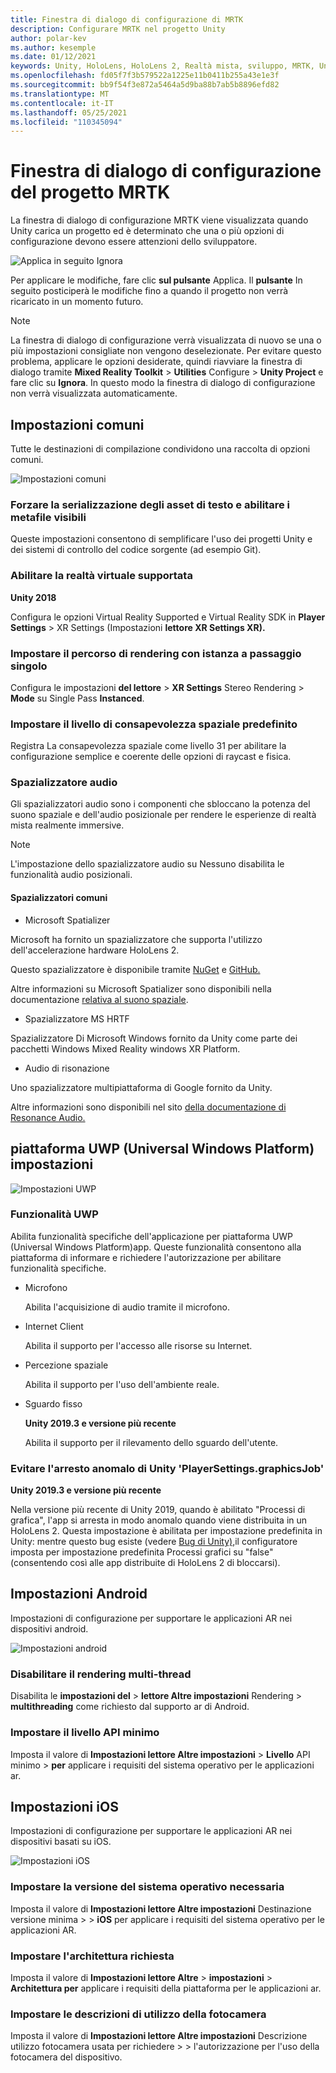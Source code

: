 ```yaml
---
title: Finestra di dialogo di configurazione di MRTK
description: Configurare MRTK nel progetto Unity
author: polar-kev
ms.author: kesemple
ms.date: 01/12/2021
keywords: Unity, HoloLens, HoloLens 2, Realtà mista, sviluppo, MRTK, Unity
ms.openlocfilehash: fd05f7f3b579522a1225e11b0411b255a43e1e3f
ms.sourcegitcommit: bb9f54f3e872a5464a5d9ba88b7ab5b8896efd82
ms.translationtype: MT
ms.contentlocale: it-IT
ms.lasthandoff: 05/25/2021
ms.locfileid: "110345094"
---
```

# <a name="mrtk-project-configuration-dialog"></a>Finestra di dialogo di configurazione del progetto MRTK

La finestra di dialogo di configurazione MRTK viene visualizzata quando Unity carica un progetto ed è determinato che una o più opzioni di configurazione devono essere attenzioni dello sviluppatore.

![Applica in seguito Ignora](../features/images/configuration-dialog/ConfigurationDialogHeader.png)

Per applicare le modifiche, fare clic **sul pulsante** Applica. Il **pulsante** In seguito posticiperà le modifiche fino a quando il progetto non verrà ricaricato in un momento futuro.

> [!NOTE]
> La finestra di dialogo di configurazione verrà visualizzata di nuovo se una o più impostazioni consigliate non vengono deselezionate. Per evitare questo problema, applicare le opzioni desiderate, quindi riavviare la finestra di dialogo tramite **Mixed Reality Toolkit**  >  **Utilities** Configure  >  **Unity Project** e fare clic su **Ignora**. In questo modo la finestra di dialogo di configurazione non verrà visualizzata automaticamente.

## <a name="common-settings"></a>Impostazioni comuni

Tutte le destinazioni di compilazione condividono una raccolta di opzioni comuni.

![Impostazioni comuni](../features/images/configuration-dialog/ConfigurationDialogCommonSettings.png)

### <a name="force-text-asset-serialization-and-enable-visible-meta-files"></a>Forzare la serializzazione degli asset di testo e abilitare i metafile visibili

Queste impostazioni consentono di semplificare l'uso dei progetti Unity e dei sistemi di controllo del codice sorgente (ad esempio Git).

### <a name="enable-vr-supported"></a>Abilitare la realtà virtuale supportata

**Unity 2018**

Configura le opzioni Virtual Reality Supported e Virtual Reality SDK in **Player Settings**  >  XR Settings (Impostazioni **lettore XR Settings XR).**

### <a name="set-single-pass-instanced-rendering-path"></a>Impostare il percorso di rendering con istanza a passaggio singolo

Configura le impostazioni **del lettore**  >  **XR Settings** Stereo Rendering  >  **Mode** su Single Pass **Instanced**.

### <a name="set-default-spatial-awareness-layer"></a>Impostare il livello di consapevolezza spaziale predefinito

Registra La consapevolezza spaziale come livello 31 per abilitare la configurazione semplice e coerente delle opzioni di raycast e fisica.

### <a name="audio-spatializer"></a>Spazializzatore audio

Gli spazializzatori audio sono i componenti che sbloccano la potenza del suono spaziale e dell'audio posizionale per rendere le esperienze di realtà mista realmente immersive.

> [!NOTE]
> L'impostazione dello spazializzatore audio su Nessuno disabilita le funzionalità audio posizionali.

#### <a name="common-spatializers"></a>Spazializzatori comuni

- Microsoft Spatializer

Microsoft ha fornito un spazializzatore che supporta l'utilizzo dell'accelerazione hardware HoloLens 2.

Questo spazializzatore è disponibile tramite [NuGet](https://www.nuget.org/packages/Microsoft.SpatialAudio.Spatializer.Unity/) e [GitHub.](https://github.com/microsoft/spatialaudio-unity)

Altre informazioni su Microsoft Spatializer sono disponibili nella documentazione [relativa al suono spaziale](/windows/mixed-reality/spatial-sound-in-unity).

- Spazializzatore MS HRTF

Spazializzatore Di Microsoft Windows fornito da Unity come parte dei pacchetti Windows Mixed Reality windows XR Platform.

- Audio di risonazione

Uno spazializzatore multipiattaforma di Google fornito da Unity.

Altre informazioni sono disponibili nel sito [della documentazione di Resonance Audio.](https://resonance-audio.github.io/resonance-audio/develop/unity/getting-started)

## <a name="universal-windows-platform-settings"></a>piattaforma UWP (Universal Windows Platform) impostazioni

![Impostazioni UWP](../features/images/configuration-dialog/ConfigurationDialogUWPSettings.png)

### <a name="uwp-capabilities"></a>Funzionalità UWP

Abilita funzionalità specifiche dell'applicazione per piattaforma UWP (Universal Windows Platform)app. Queste funzionalità consentono alla piattaforma di informare e richiedere l'autorizzazione per abilitare funzionalità specifiche.

- Microfono

  Abilita l'acquisizione di audio tramite il microfono.

- Internet Client

  Abilita il supporto per l'accesso alle risorse su Internet.

- Percezione spaziale

  Abilita il supporto per l'uso dell'ambiente reale.

- Sguardo fisso

  **Unity 2019.3 e versione più recente**

  Abilita il supporto per il rilevamento dello sguardo dell'utente.

### <a name="avoid-unity-playersettingsgraphicsjob-crash"></a>Evitare l'arresto anomalo di Unity 'PlayerSettings.graphicsJob'

**Unity 2019.3 e versione più recente**

Nella versione più recente di Unity 2019, quando è abilitato "Processi di grafica", l'app si arresta in modo anomalo quando viene distribuita in un HoloLens 2.
Questa impostazione è abilitata per impostazione predefinita in Unity: mentre questo bug esiste (vedere [Bug di Unity),](https://issuetracker.unity3d.com/issues/enabling-graphics-jobs-in-2019-dot-3-x-results-in-a-crash-or-nothing-rendering-on-hololens-2)il configuratore imposta per impostazione predefinita Processi grafici su "false" (consentendo così alle app distribuite di HoloLens 2 di bloccarsi).

## <a name="android-settings"></a>Impostazioni Android

Impostazioni di configurazione per supportare le applicazioni AR nei dispositivi android.

![Impostazioni android](../features/images/configuration-dialog/ConfigurationDialogAndroidSettings.png)

### <a name="disable-multi-threaded-rendering"></a>Disabilitare il rendering multi-thread

Disabilita le **impostazioni del**  >  **lettore Altre impostazioni** Rendering  >  **multithreading** come richiesto dal supporto ar di Android.

### <a name="set-minimum-api-level"></a>Impostare il livello API minimo

Imposta il valore di **Impostazioni lettore Altre impostazioni**  >  **Livello** API minimo  >  **per** applicare i requisiti del sistema operativo per le applicazioni ar.

## <a name="ios-settings"></a>Impostazioni iOS

Impostazioni di configurazione per supportare le applicazioni AR nei dispositivi basati su iOS.

![Impostazioni iOS](../features/images/configuration-dialog/ConfigurationDialogiOSSettings.png)

### <a name="set-required-os-version"></a>Impostare la versione del sistema operativo necessaria

Imposta il valore di **Impostazioni lettore Altre impostazioni** Destinazione versione minima  >    >  **iOS** per applicare i requisiti del sistema operativo per le applicazioni AR.

### <a name="set-required-architecture"></a>Impostare l'architettura richiesta

Imposta il valore di **Impostazioni lettore Altre**  >  **impostazioni**  >  **Architettura per** applicare i requisiti della piattaforma per le applicazioni ar.

### <a name="set-camera-usage-descriptions"></a>Impostare le descrizioni di utilizzo della fotocamera

Imposta il valore di **Impostazioni lettore Altre impostazioni** Descrizione utilizzo fotocamera usata per richiedere  >    >   l'autorizzazione per l'uso della fotocamera del dispositivo.